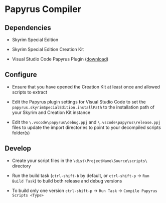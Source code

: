 # Papyrus Compiler

## Dependencies

- Skyrim Special Edition

- Skyrim Special Edition Creation Kit

- Visual Studio Code Papyrus Plugin ([download](https://marketplace.visualstudio.com/items?itemName=joelday.papyrus-lang-vscode))

## Configure

- Ensure that you have opened the Creation Kit at least once and allowed scripts to extract

- Edit the Papyrus plugin settings for Visual Studio Code to set the `papyrus.skyrimSpecialEdition.installPath` to the installation path of your Skyrim and Creation Kit instance

- Edit the `\.vscode\papyrus\debug.ppj` and `\.vscode\papyrus\release.ppj` files to update the import directories to point to your decompiled scripts folder(s)

## Develop

- Create your script files in the `\dist\ProjectName\Source\scripts\` directory

- Run the build task (`ctrl-shift-b` by default, or `ctrl-shift-p` -> `Run Build Task`) to build both release and debug versions

- To build only one version `ctrl-shift-p` -> `Run Task` -> `Compile Papyrus Scripts <Type>`

